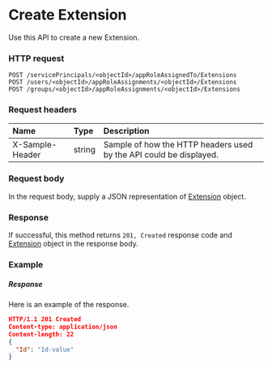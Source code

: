 # Create Extension

Use this API to create a new Extension.
### HTTP request
```http
POST /servicePrincipals/<objectId>/appRoleAssignedTo/Extensions
POST /users/<objectId>/appRoleAssignments/<objectId>/Extensions
POST /groups/<objectId>/appRoleAssignments/<objectId>/Extensions

```
### Request headers
| Name       | Type | Description|
|:---------------|:--------|:----------|
| X-Sample-Header  | string  | Sample of how the HTTP headers used by the API could be displayed.|

### Request body
In the request body, supply a JSON representation of [Extension](../resources/extension.md) object.


### Response
If successful, this method returns `201, Created` response code and [Extension](../resources/extension.md) object in the response body.

### Example
##### Response
Here is an example of the response.
```json
HTTP/1.1 201 Created
Content-type: application/json
Content-length: 22
{
  "Id": "Id-value"
}
```
<!-- uuid: 0a554208-531e-410a-9f3a-b690d19c7b9c\n2015-10-09 15:14:07 UTC -->